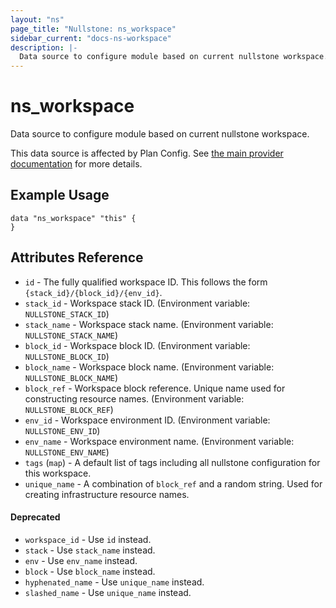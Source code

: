 ```yaml
---
layout: "ns"
page_title: "Nullstone: ns_workspace"
sidebar_current: "docs-ns-workspace"
description: |-
  Data source to configure module based on current nullstone workspace.
---
```


# ns_workspace

Data source to configure module based on current nullstone workspace.

This data source is affected by Plan Config. See [the main provider documentation](../index.html) for more details.

## Example Usage

```hcl
data "ns_workspace" "this" {
}
```

## Attributes Reference

* `id` - The fully qualified workspace ID. This follows the form `{stack_id}/{block_id}/{env_id}`.
* `stack_id` - Workspace stack ID. (Environment variable: `NULLSTONE_STACK_ID`)
* `stack_name` - Workspace stack name. (Environment variable: `NULLSTONE_STACK_NAME`)
* `block_id` - Workspace block ID. (Environment variable: `NULLSTONE_BLOCK_ID`)
* `block_name` - Workspace block name. (Environment variable: `NULLSTONE_BLOCK_NAME`)
* `block_ref` - Workspace block reference. Unique name used for constructing resource names. (Environment variable: `NULLSTONE_BLOCK_REF`)
* `env_id` - Workspace environment ID. (Environment variable: `NULLSTONE_ENV_ID`)
* `env_name` - Workspace environment name. (Environment variable: `NULLSTONE_ENV_NAME`)
* `tags` (`map`) - A default list of tags including all nullstone configuration for this workspace.
* `unique_name` - A combination of `block_ref` and a random string. Used for creating infrastructure resource names.

#### Deprecated

* `workspace_id` - Use `id` instead.
* `stack` - Use `stack_name` instead.
* `env` - Use `env_name` instead.
* `block` - Use `block_name` instead.
* `hyphenated_name` - Use `unique_name` instead.
* `slashed_name` - Use `unique_name` instead. 
